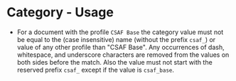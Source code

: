 # Category - Usage

* For a document with the profile `CSAF Base` the category value must not be equal to the (case insensitive) name
  (without the prefix `csaf_`) or value of any other profile than "CSAF Base". Any occurrences of dash, whitespace, and
  underscore characters are removed from the values on both sides before the match. Also the value must not start with
  the reserved prefix `csaf_` except if the value is `csaf_base`.
